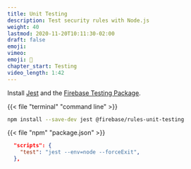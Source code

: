 ```yaml
---
title: Unit Testing
description: Test security rules with Node.js
weight: 40
lastmod: 2020-11-20T10:11:30-02:00
draft: false
emoji: 
vimeo: 
emoji: 👶
chapter_start: Testing 
video_length: 1:42
---
```


Install [Jest](https://jestjs.io/) and the [Firebase Testing Package](https://www.npmjs.com/package/@firebase/rules-unit-testing). 

{{< file "terminal" "command line" >}}
```bash
npm install --save-dev jest @firebase/rules-unit-testing
```



{{< file "npm" "package.json" >}}
```json
  "scripts": {
    "test": "jest --env=node --forceExit",
  },
```